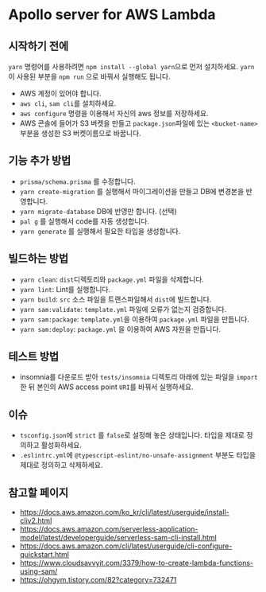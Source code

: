 # Apollo server for AWS Lambda

## 시작하기 전에

`yarn` 명령어를 사용하려면 `npm install --global yarn`으로 먼저 설치하세요.
`yarn`이 사용된 부분을 `npm run` 으로 바꿔서 실행해도 됩니다.

- AWS 계정이 있어야 합니다.
- `aws cli`, `sam cli`를 설치하세요.
- `aws configure` 명령을 이용해서 자신의 aws 정보를 저장하세요.
- AWS 콘솔에 들어가 S3 버켓을 만들고 `package.json`파일에 있는 `<bucket-name>` 부분을 생성한 S3 버켓이름으로 바꿉니다.

## 기능 추가 방법

- `prisma/schema.prisma` 를 수정합니다.
- `yarn create-migration` 를 실행해서 마이그레이션을 만들고 DB에 변경본을 반영합니다.
- `yarn migrate-database` DB에 반영만 합니다. (선택)
- `pal g` 를 실행해서 code를 자동 생성합니다.
- `yarn generate` 를 실행해서 필요한 타입을 생성합니다.

## 빌드하는 방법

- `yarn clean`: `dist`디렉토리와 `package.yml` 파일을 삭제합니다.
- `yarn lint`: Lint를 실행합니다.
- `yarn build`: `src` 소스 파일을 트랜스파일해서 `dist`에 빌드합니다.
- `yarn sam:validate`: `template.yml` 파일에 오류가 없는지 검증합니다.
- `yarn sam:package`: `template.yml`을 이용하여 `package.yml` 파일을 만듭니다.
- `yarn sam:deploy`: `package.yml` 을 이용하여 AWS 자원을 만듭니다.

## 테스트 방법

- insomnia를 다운로드 받아 `tests/insomnia` 디렉토리 아래에 있는 파일을 `import` 한 뒤 본인의 AWS access point `URI`를 바꿔서 실행하세요.

## 이슈

- `tsconfig.json`에 `strict` 를 `false`로 설정해 놓은 상태입니다. 타입을 제대로 정의하고 활성화하세요.
- `.eslintrc.yml`에 `@typescript-eslint/no-unsafe-assignment` 부분도 타입을 제대로 정의하고 삭제하세요.

## 참고할 페이지

- https://docs.aws.amazon.com/ko_kr/cli/latest/userguide/install-cliv2.html
- https://docs.aws.amazon.com/serverless-application-model/latest/developerguide/serverless-sam-cli-install.html
- https://docs.aws.amazon.com/cli/latest/userguide/cli-configure-quickstart.html
- https://www.cloudsavvyit.com/3379/how-to-create-lambda-functions-using-sam/
- https://ohgym.tistory.com/82?category=732471

